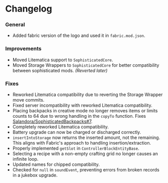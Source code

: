 # Changelog

### General
- Added fabric version of the logo and used it in `fabric.mod.json`.

### Improvements
- Moved Litematica support to `SophisticatedCore`.
- Moved Storage Wrappers to `SophisticatedCore` for better compatibility between sophisticated mods. *(Reverted later)*

### Fixes
- Reworked Litematica compatibility due to reverting the Storage Wrapper move commits.
- Fixed server incompatibility with reworked Litematica compatibility.
- Placing backpacks in creative mode no longer removes items or limits counts to 64 due to wrong handling in the `copyTo` function. Fixes [Salandora/SophisticatedBackpacks#7](https://github.com/Salandora/SophisticatedBackpacks/issues/7).
- Completely reworked Litematica compatibility.
- Battery upgrade can now be charged or discharged correctly.
- `insertIntoStorage` now returns the inserted amount, not the remaining. This aligns with Fabric's approach to handling insertion/extraction.
- Properly implemented `getSlot` in `ControllerBlockEntityBase`.
- Selecting a recipe with a non-empty crafting grid no longer causes an infinite loop.
- Updated names for chipped compatibility.
- Checked for `null` in `soundEvent`, preventing errors from broken records in a jukebox upgrade.